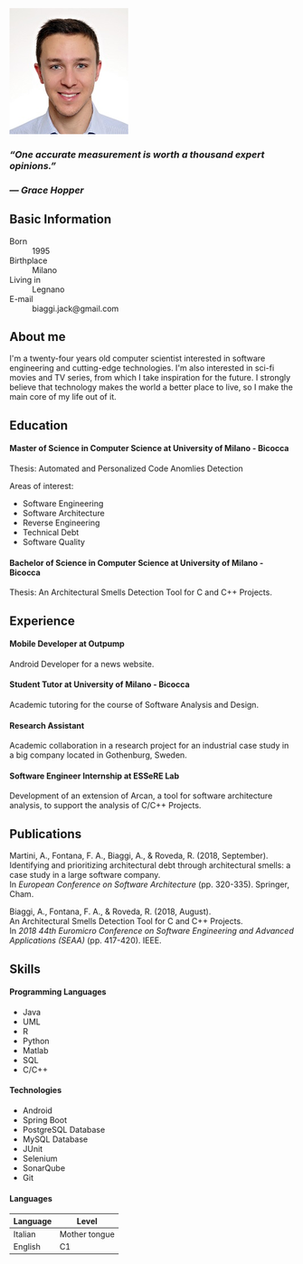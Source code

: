![image](/assets/img/image.jpg)

### *“One accurate measurement is worth a thousand expert opinions.”*
### *— Grace Hopper*

## Basic Information
<dl>
  <dt>Born</dt>
  <dd>1995</dd>

  <dt>Birthplace</dt>
  <dd>Milano</dd>

  <dt>Living in</dt>
  <dd>Legnano</dd>
  
  <dt>E-mail</dt>
  <dd>biaggi.jack@gmail.com</dd>
  
</dl>

## About me

I'm a twenty-four years old computer scientist interested in software engineering and cutting-edge technologies.
I'm also interested in sci-fi movies and TV series, from which I take inspiration for the future.
I strongly believe that technology makes the world a better place to live, so I make the main core of my life out of it.

## Education

#### Master of Science in Computer Science at University of Milano - Bicocca

Thesis: Automated and Personalized Code Anomlies Detection

Areas of interest: 
- Software Engineering
- Software Architecture
- Reverse Engineering
- Technical Debt
- Software Quality

#### Bachelor of Science in Computer Science at University of Milano - Bicocca

Thesis: An Architectural Smells Detection Tool for C and C++ Projects.

## Experience

#### Mobile Developer at Outpump
Android Developer for a news website.

#### Student Tutor at University of Milano - Bicocca
Academic tutoring for the course of Software Analysis and Design.

#### Research Assistant 
Academic collaboration in a research project for an industrial case
study in a big company located in Gothenburg, Sweden.

#### Software Engineer Internship at ESSeRE Lab
Development of an extension of Arcan, a tool for software architecture
analysis, to support the analysis of C/C++ Projects.

## Publications

Martini, A., Fontana, F. A., Biaggi, A., & Roveda, R. (2018, September).   
Identifying and prioritizing architectural debt through architectural smells: a case study in a large software company.  
In *European Conference on Software Architecture* (pp. 320-335). Springer, Cham.

Biaggi, A., Fontana, F. A., & Roveda, R. (2018, August).  
An Architectural Smells Detection Tool for C and C++ Projects.  
In *2018 44th Euromicro Conference on Software Engineering and Advanced Applications (SEAA)* (pp. 417-420). IEEE.

## Skills

#### Programming Languages
- Java
- UML
- R
- Python
- Matlab
- SQL
- C/C++

#### Technologies
- Android
- Spring Boot
- PostgreSQL Database
- MySQL Database
- JUnit
- Selenium
- SonarQube
- Git

#### Languages

| Language | Level         |
|:---------|---------------|
| Italian  | Mother tongue |
| English  | C1            |



